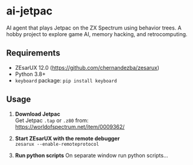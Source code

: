 # ai-jetpac
AI agent that plays Jetpac on the ZX Spectrum using behavior trees. A hobby project to explore game AI, memory hacking, and retrocomputing.

## Requirements

- ZEsarUX 12.0 (https://github.com/chernandezba/zesarux)
- Python 3.8+
- `keyboard` package: `pip install keyboard`

## Usage

1. **Download Jetpac**  
   Get Jetpac `.tap` or `.z80` from: https://worldofspectrum.net/item/0009362/

2. **Start ZEsarUX with the remote debugger**  
   `zesarux --enable-remoteprotocol`
   
3. **Run python scripts**
   On separate window run python scripts...